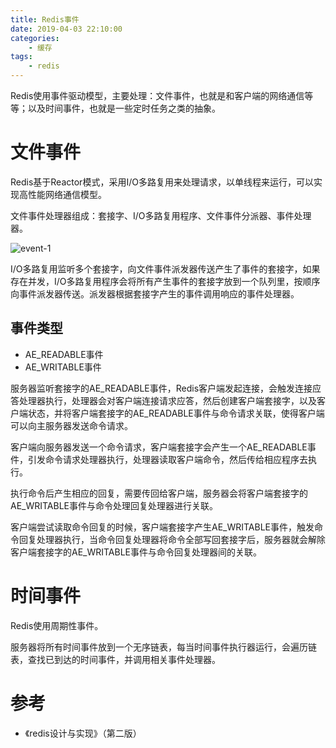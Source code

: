 ```yaml
---
title: Redis事件
date: 2019-04-03 22:10:00
categories: 
	- 缓存
tags:
	- redis
---
```


Redis使用事件驱动模型，主要处理：文件事件，也就是和客户端的网络通信等等；以及时间事件，也就是一些定时任务之类的抽象。

<!--more-->

# 文件事件

Redis基于Reactor模式，采用I/O多路复用来处理请求，以单线程来运行，可以实现高性能网络通信模型。

文件事件处理器组成：套接字、I/O多路复用程序、文件事件分派器、事件处理器。

![event-1](event-1.png)

I/O多路复用监听多个套接字，向文件事件派发器传送产生了事件的套接字，如果存在并发，I/O多路复用程序会将所有产生事件的套接字放到一个队列里，按顺序向事件派发器传送。派发器根据套接字产生的事件调用响应的事件处理器。

## 事件类型

- AE_READABLE事件
- AE_WRITABLE事件

服务器监听套接字的AE_READABLE事件，Redis客户端发起连接，会触发连接应答处理器执行，处理器会对客户端连接请求应答，然后创建客户端套接字，以及客户端状态，并将客户端套接字的AE_READABLE事件与命令请求关联，使得客户端可以向主服务器发送命令请求。

客户端向服务器发送一个命令请求，客户端套接字会产生一个AE_READABLE事件，引发命令请求处理器执行，处理器读取客户端命令，然后传给相应程序去执行。

执行命令后产生相应的回复，需要传回给客户端，服务器会将客户端套接字的AE_WRITABLE事件与命令处理回复处理器进行关联。

客户端尝试读取命令回复的时候，客户端套接字产生AE_WRITABLE事件，触发命令回复处理器执行，当命令回复处理器将命令全部写回套接字后，服务器就会解除客户端套接字的AE_WRITABLE事件与命令回复处理器间的关联。

# 时间事件

Redis使用周期性事件。

服务器将所有时间事件放到一个无序链表，每当时间事件执行器运行，会遍历链表，查找已到达的时间事件，并调用相关事件处理器。



# 参考

- 《redis设计与实现》（第二版）